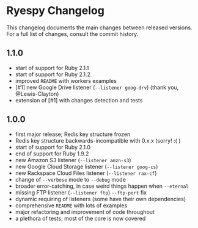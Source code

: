 # Ryespy Changelog

This changelog documents the main changes between released versions.
For a full list of changes, consult the commit history.


## 1.1.0

- start of support for Ruby 2.1.1
- start of support for Ruby 2.1.2
- improved `README` with workers examples
- [#1] new Google Drive listener (`--listener goog-drv`) (thank you, @Lewis-Clayton)
- extension of [#1] with changes detection and tests


## 1.0.0

- first major release; Redis key structure frozen
- Redis key structure backwards-incompatible with 0.x.x (sorry! :( )
- start of support for Ruby 2.1.0
- end of support for Ruby 1.9.2
- new Amazon S3 listener (`--listener amzn-s3`)
- new Google Cloud Storage listener (`--listener goog-cs`)
- new Rackspace Cloud Files listener (`--listener rax-cf`)
- change of `--verbose` mode to `--debug` mode
- broader error-catching, in case weird things happen when `--eternal`
- missing FTP listener (`--listener ftp`) `--ftp-port` fix
- dynamic requiring of listeners (some have their own dependencies)
- comprehensive `README` with lots of examples
- major refactoring and improvement of code throughout
- a plethora of tests; most of the core is now covered
